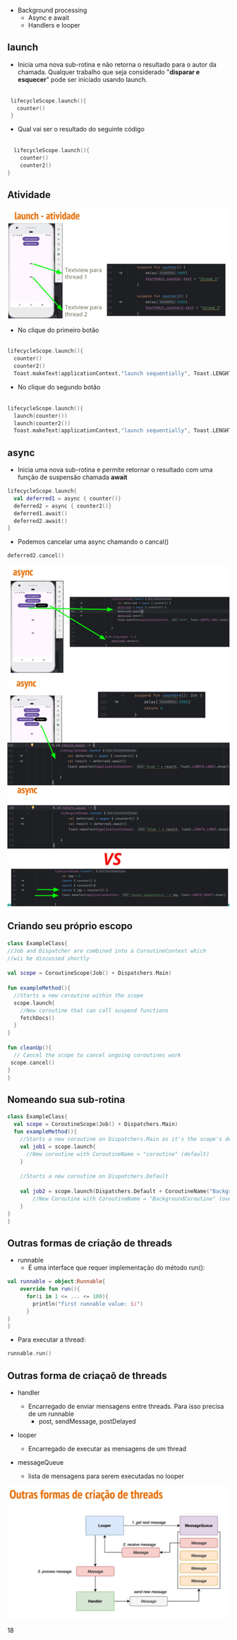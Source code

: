 - Background processing
  - Async e await
  - Handlers e looper

## launch

- Inicia uma nova sub-rotina e não retorna o resultado para o autor da chamada. Qualquer trabalho que seja considerado "**disparar e esquecer**" pode ser iniciado usando launch.

 ```kotlin

  lifecycleScope.launch(){
    counter()
  }

```

- Qual vai ser o resultado do seguinte código

```kotlin

  lifecycleScope.launch(){
    counter()
    counter2()
}
```

## Atividade

<img src=".assets/174.jpg">

- No clique do primeiro botão

```kotlin

lifecycleScope.launch(){
  counter()
  counter2()
  Toast.makeText(applicationContext,"launch sequentially", Toast.LENGHT_SHORT).show()
```

- No clique do segundo botão


```kotlin

lifecycleScope.launch(){
  launch(counter())
  launch(counter2())
  Toast.makeText(applicationContext,"launch sequentially", Toast.LENGHT_SHORT).show()
```
  
## async

- Inicia uma nova sub-rotina e permite retornar o resultado com uma função de suspensão chamada **await**

```kotlin
lifecycleScope.launch{
  val deferred1 = async { counter()}
  deferred2 = async { counter2()}
  deferred1.await()
  deferred2.await()
}
```

- Podemos cancelar uma async chamando o cancal()

```kotlin
deferred2.cancel()
```

<img src=".assets/175.jpg">

<img src=".assets/176.jpg">

<img src=".assets/177.jpg">

## Criando seu próprio escopo

```kotlin
class ExampleClass{
//Job and Dispatcher are combined into a CoroutineContext which
//wii be discussed shortly

val scope = CoroutineScope(Job() + Dispatchers.Main)

fun exampleMethod(){
  //Starts a new coroutine within the scope
  scope.launch{
    //New coroutine that can call suspend functions
    fetchDocs()
  }
}

fun cleanUp(){
  // Cancel the scope to cancel ongoing coroutines work
 scope.cancel()
}
}
```

## Nomeando sua sub-rotina

```kotlin
class ExampleClass{
  val scope = CoroutineScope(Job() + Dispatchers.Main)
  fun exampleMethod(){
    //Starts a new coroutine on Dispatchers.Main as it's the scope's default
    val job1 = scope.launch{
      //New coroutine with CoroutineName = "coroutine" (default)
    }

    //Starts a new coroutine on Dispatchers.Default

    val job2 = scope.launch(Dispatchers.Default + CoroutineName("BackgroundCoroutine")){
        //New Coroutine with CoroutineName = "BackgroundCoroutine" (overridden)
    }
}
}
```

## Outras formas de criação de threads

- runnable
  - É uma interface que requer implementação do método run():
 
```kotlin
val runnable = object:Runnable{
    override fun run(){
      for(i in 1 <= ... <= 100){
        println("first runnable value: $i")
      }
}
}
```

- Para executar a thread:

```kotlin
runnable.run()
```

## Outras forma de criaçaõ de threads

- handler
  - Encarregado de enviar mensagens entre threads. Para isso precisa de um runnable
      - post, sendMessage, postDelayed

- looper
  - Encarregado de executar as mensagens de um thread
 
- messageQueue
  - lista de mensagens para serem executadas no looper
 
<img src=".assets/178.jpg">

18
